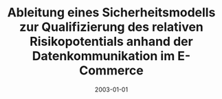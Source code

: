 ---
abstract: ''
authors:
- Christoph Iro
date: '2003-01-01'
featured: false
links:
- name: Publik
  url: https://publik.tuwien.ac.at/showentry.php?ID=138161&lang=2
publication_types:
- '7'
publishDate: '2003-01-01'
title: Ableitung eines Sicherheitsmodells zur Qualifizierung des relativen Risikopotentials
  anhand der Datenkommunikation im E-Commerce
url_pdf: ''
---